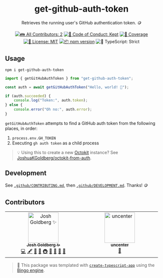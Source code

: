 <h1 align="center">get-github-auth-token</h1>

<p align="center">
	Retrieves the running user's GitHub authentication token.
	🪙
</p>

<p align="center">
	<!-- prettier-ignore-start -->
	<!-- ALL-CONTRIBUTORS-BADGE:START - Do not remove or modify this section -->
	<a href="#contributors" target="_blank"><img alt="👪 All Contributors: 2" src="https://img.shields.io/badge/%F0%9F%91%AA_all_contributors-2-21bb42.svg" /></a>
<!-- ALL-CONTRIBUTORS-BADGE:END -->
	<!-- prettier-ignore-end -->
	<a href="https://github.com/JoshuaKGoldberg/get-github-auth-token/blob/main/.github/CODE_OF_CONDUCT.md" target="_blank"><img alt="🤝 Code of Conduct: Kept" src="https://img.shields.io/badge/%F0%9F%A4%9D_code_of_conduct-kept-21bb42" /></a>
	<a href="https://codecov.io/gh/JoshuaKGoldberg/get-github-auth-token" target="_blank"><img alt="🧪 Coverage" src="https://img.shields.io/codecov/c/github/JoshuaKGoldberg/get-github-auth-token?label=%F0%9F%A7%AA%20coverage" /></a>
	<a href="https://github.com/JoshuaKGoldberg/get-github-auth-token/blob/main/LICENSE.md" target="_blank"><img alt="📝 License: MIT" src="https://img.shields.io/badge/%F0%9F%93%9D_license-MIT-21bb42.svg" /></a>
	<a href="http://npmjs.com/package/get-github-auth-token" target="_blank"><img alt="📦 npm version" src="https://img.shields.io/npm/v/get-github-auth-token?color=21bb42&label=%F0%9F%93%A6%20npm" /></a>
	<img alt="💪 TypeScript: Strict" src="https://img.shields.io/badge/%F0%9F%92%AA_typescript-strict-21bb42.svg" />
</p>

## Usage

```shell
npm i get-github-auth-token
```

```ts
import { getGitHubAuthToken } from "get-github-auth-token";

const auth = await getGitHubAuthToken("Hello, world! 💖");

if (auth.succeeded) {
	console.log("Token:", auth.token);
} else {
	console.error("Oh no:", auth.error);
}
```

`getGitHubAuthToken` attempts to find a GitHub auth token from the following places, in order:

1. `process.env.GH_TOKEN`
2. Executing `gh auth token` as a child process

> 💡 Using this to create a new [Octokit](https://octokit.github.io/rest.js) instance?
> See [JoshuaKGoldberg/octokit-from-auth](https://github.com/JoshuaKGoldberg/octokit-from-auth).

## Development

See [`.github/CONTRIBUTING.md`](./.github/CONTRIBUTING.md), then [`.github/DEVELOPMENT.md`](./.github/DEVELOPMENT.md).
Thanks! 🪙

## Contributors

<!-- spellchecker: disable -->
<!-- ALL-CONTRIBUTORS-LIST:START - Do not remove or modify this section -->
<!-- prettier-ignore-start -->
<!-- markdownlint-disable -->
<table>
  <tbody>
    <tr>
      <td align="center" valign="top" width="14.28%"><a href="http://www.joshuakgoldberg.com/"><img src="https://avatars.githubusercontent.com/u/3335181?v=4?s=100" width="100px;" alt="Josh Goldberg ✨"/><br /><sub><b>Josh Goldberg ✨</b></sub></a><br /><a href="https://github.com/JoshuaKGoldberg/get-github-auth-token/commits?author=JoshuaKGoldberg" title="Code">💻</a> <a href="#content-JoshuaKGoldberg" title="Content">🖋</a> <a href="https://github.com/JoshuaKGoldberg/get-github-auth-token/commits?author=JoshuaKGoldberg" title="Documentation">📖</a> <a href="#ideas-JoshuaKGoldberg" title="Ideas, Planning, & Feedback">🤔</a> <a href="#infra-JoshuaKGoldberg" title="Infrastructure (Hosting, Build-Tools, etc)">🚇</a> <a href="#maintenance-JoshuaKGoldberg" title="Maintenance">🚧</a> <a href="#projectManagement-JoshuaKGoldberg" title="Project Management">📆</a> <a href="#tool-JoshuaKGoldberg" title="Tools">🔧</a> <a href="https://github.com/JoshuaKGoldberg/get-github-auth-token/issues?q=author%3AJoshuaKGoldberg" title="Bug reports">🐛</a></td>
      <td align="center" valign="top" width="14.28%"><a href="https://uncenter.dev"><img src="https://avatars.githubusercontent.com/u/47499684?v=4?s=100" width="100px;" alt="uncenter"/><br /><sub><b>uncenter</b></sub></a><br /><a href="#ideas-uncenter" title="Ideas, Planning, & Feedback">🤔</a></td>
    </tr>
  </tbody>
</table>

<!-- markdownlint-restore -->
<!-- prettier-ignore-end -->

<!-- ALL-CONTRIBUTORS-LIST:END -->
<!-- spellchecker: enable -->

> 💝 This package was templated with [`create-typescript-app`](https://github.com/JoshuaKGoldberg/create-typescript-app) using the [Bingo engine](https://create.bingo).
